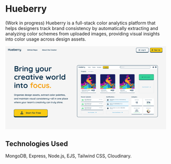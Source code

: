 # Hueberry

(Work in progress) Hueberry is a full-stack color analytics platform that helps designers track brand consistency by automatically extracting and analyzing color schemes from uploaded images, providing visual insights into color usage across design assets.

![Landing Page](public/img/landingPage.png)

## Technologies Used
MongoDB, Express, Node.js, EJS, Tailwind CSS, Cloudinary.